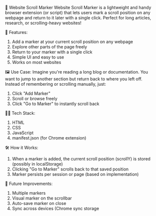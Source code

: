 📍 Website Scroll Marker
Website Scroll Marker is a lightweight and handy browser extension (or script) that lets users mark a scroll position on any webpage and return to it later with a single click. Perfect for long articles, research, or scrolling-heavy websites!

🚀 Features:
1. Add a marker at your current scroll position on any webpage
2. Explore other parts of the page freely
3. Return to your marker with a single click
4. Simple UI and easy to use
5. Works on most websites

🖼️ Use Case:
Imagine you're reading a long blog or documentation. You want to jump to another section but return back to where you left off.
Instead of remembering or scrolling manually, just:
1. Click "Add Marker"
2. Scroll or browse freely
3. Click "Go to Marker" to instantly scroll back

🧑‍💻 Tech Stack:
1. HTML
2. CSS
3. JavaScript
4. manifest.json (for Chrome extension)

🛠️ How it Works:
1. When a marker is added, the current scroll position (scrollY) is stored (possibly in localStorage)
2. Clicking "Go to Marker" scrolls back to that saved position
3. Marker persists per session or page (based on implementation)

📌 Future Improvements:
1. Multiple markers
2. Visual marker on the scrollbar
3. Auto-save marker on close
4. Sync across devices (Chrome sync storage
   

